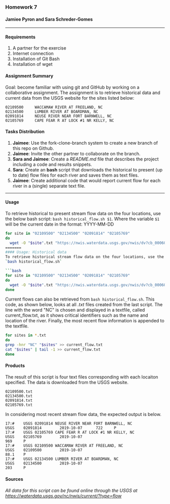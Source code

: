 ### Homework 7
#### Jamiee Pyron and Sara Schreder-Gomes
--------- 

#### Requirements
1. A partner for the exercise
2. Internet connection
3. Installation of Git Bash
4. Installation of wget

#### Assignment Summary
Goal: become familiar with using git and GitHub by working on a collaborative assignment. The assignment is to retrieve historical data and current data from the USGS website for the sites listed below:

```
02109500	 WACCAMAW RIVER AT FREELAND, NC
02134500	 LUMBER RIVER AT BOARDMAN, NC
02091814	 NEUSE RIVER NEAR FORT BARNWELL, NC 		 
02105769	 CAPE FEAR R AT LOCK #1 NR KELLY, NC
```

#### Tasks Distribution

1)	__Jaimee__: Use the fork-clone-branch system to create a new branch of this repo on Github.
2)  __Jaimee__: Invite the other partner to collaborate on the branch.
3)	__Sara and Jaimee__: Create a _README.md_ file that describes the project including a code and results snippets.
4)	__Sara__: Create an __bash__ script that downloads the historical to present (up to date) flow files for each river and saves them as text files.
5)	__Jaimee__: Create additional code that would report current flow for each river in a (single) separate text file.

---------

#### Usage
To retrieve historical to present stream flow data on the four locations, use the below bash script:
`bash historical_flow.sh $1`. 
Where the variable `$1` will be the current date in the format: YYYY-MM-DD

```bash
for site in "02109500" "02134500" "02091814" "02105769"
do
  wget -O "$site".txt "https://nwis.waterdata.usgs.gov/nwis/dv?cb_00060=on&format=rdb&site_no=${site}&referred_module=sw&period=&begin_date=2010-01-01&end_date=$1"
=======
#### Usage: Historical data
To retrieve historical stream flow data on the four locations, use the below bash script as:
`bash historical_flow.sh`  

```bash
for site in "02109500" "02134500" "02091814" "02105769"
do
  wget -O "$site".txt "https://nwis.waterdata.usgs.gov/nwis/dv?cb_00060=on&format=rdb&site_no=${site}&referred_module=sw&period=&begin_date=2010-01-01&end_date=2019-10-07"
done
```

Current flows can also be retrieved from `bash historical_flow.sh`. This code, as shown below, looks at all *.txt* files created from the last script. The line with the word "NC" is chosen and displayed in a textfile, called current_flow.txt, as it shows critical identifiers such as the name and location of the river. Finally, the most recent flow information is appended to the textfile.
```bash
for sites in *.txt
do
grep -hnr "NC" "$sites" >> current_flow.txt
cat "$sites" | tail -1 >> current_flow.txt
done
```

#### Products
The result of this script is four text files corresponding with each locaiton specified. The data is downloaded from the USGS website. 

```
02109500.txt
02134500.txt
02091814.txt
02105769.txt
```

In considering most recent stream flow data, the expected output is below.
```
17:#    USGS 02091814 NEUSE RIVER NEAR FORT BARNWELL, NC
USGS    02091814        2019-10-07      722     P
17:#    USGS 02105769 CAPE FEAR R AT LOCK #1 NR KELLY, NC
USGS    02105769        2019-10-07                                      969     P
17:#    USGS 02109500 WACCAMAW RIVER AT FREELAND, NC
USGS    02109500        2019-10-07                                      88.1    P
17:#    USGS 02134500 LUMBER RIVER AT BOARDMAN, NC
USGS    02134500        2019-10-07                                      203     P
```


#### Sources
###### All data for this script can be found online through the USGS at https://waterdata.usgs.gov/nc/nwis/current/?type=flow 


